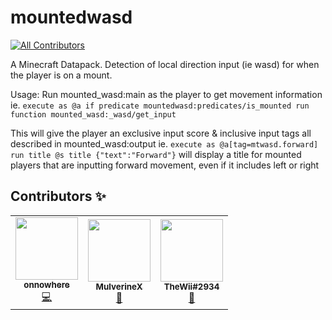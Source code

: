 # mountedwasd
<!-- ALL-CONTRIBUTORS-BADGE:START - Do not remove or modify this section -->
[![All Contributors](https://img.shields.io/badge/all_contributors-3-orange.svg?style=flat-square)](#contributors-)
<!-- ALL-CONTRIBUTORS-BADGE:END -->
A Minecraft Datapack. Detection of local direction input (ie wasd) for when the player is on a mount.

Usage:
Run mounted_wasd:main as the player to get movement information
ie. `execute as @a if predicate mountedwasd:predicates/is_mounted run function mounted_wasd:_wasd/get_input`

This will give the player an exclusive input score & inclusive input tags all described in mounted_wasd:output
ie. `execute as @a[tag=mtwasd.forward] run title @s title {"text":"Forward"}` will display a title for mounted players that are inputting forward movement, even if it includes left or right

## Contributors ✨

<!-- prettier-ignore-start -->
<!-- markdownlint-disable -->
<table>
  <tr>
    <td align="center"><a href="https://github.com/onnowhere"><img src="https://avatars2.githubusercontent.com/u/17817284?v=4" width="100px;" alt=""/><br /><sub><b>onnowhere</b></sub></a><br /><a href="#" title="Original Developer, Made the original pack and the math implementation">💻</a></td>
    <td align="center"><a href="https://github.com/MulverineX"><img src="https://avatars2.githubusercontent.com/u/12068027?v=4" width="100px;" alt=""/><br /><sub><b>MulverineX</b></sub></a><br /><a href="#" title="Cleaned, Namespaced, Documented/Implemented Outputs, & Published">🧹</a></td>
    <td align="center"><img src="https://cdn.discordapp.com/avatars/332682709908455444/31ab2166522fd28e731170d694dddc27.webp" width="100px;" alt=""/><br /><sub><b>TheWii#2934</b></sub><br /><a href="#" title="Reported a Bug">🐛</a></td>
  </tr>
</table>

<!-- markdownlint-enable -->
<!-- prettier-ignore-end -->
